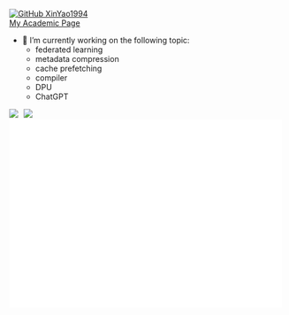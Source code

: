 
<!--
**XinYao1994/XinYao1994** is a ✨ _special_ ✨ repository because its `README.md` (this file) appears on your GitHub profile.

Here are some ideas to get you started:
- 🔭 I’m currently working on ...
- 🌱 I’m currently learning ...
- 👯 I’m looking to collaborate on ...
- 🤔 I’m looking for help with ...
- 💬 Ask me about ...
- 📫 How to reach me: ...
- 😄 Pronouns: ...
- ⚡ Fun fact: ...
-->
[![GitHub XinYao1994](https://img.shields.io/github/followers/XinYao1994?label=follow&style=social)](https://github.com/XinYao1994)  
[My Academic Page](https://xinyao1994.github.io/xyaocs/) 
- 🔭 I’m currently working on the following topic:
   -  federated learning
   -  metadata compression  
   -  cache prefetching
   -  compiler  
   -  DPU 
   -  ChatGPT 

<div align="center" style="display: flex; flex-direction: row;">
  <a href="" style="float:left; margin-right:10px; weight:50%;"><img src="https://github-profile-trophy.vercel.app/?username=XinYao1994&column=4">
  <a href="https://github.com/XinYao1994/" style="float:right; margin-right:10px; weight:50%;"><img src="https://github-readme-stats.vercel.app/api?username=XinYao1994&show_icons=true&count_private=true">
</div>

<div align="center">
  <img src="https://github.com/XinYao1994/XinYao1994/blob/master/github-metrics.svg">
</div>

<!-- [![trophy](https://github-profile-trophy.vercel.app/?username=XinYao1994&column=4)](https://github.com/XinYao1994)   -->

<!-- [![Xin's github stats](https://github-readme-stats.vercel.app/api?username=XinYao1994&show_icons=true)](https://github.com/XinYao1994/)   -->



